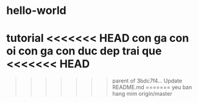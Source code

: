 # hello-world
tutorial
<<<<<<< HEAD
con ga con
oi con ga con 
duc dep trai que
<<<<<<< HEAD
=======
>>>>>>> parent of 3bdc7f4... Update README.md
=======
yeu ban hang mim
>>>>>>> origin/master
